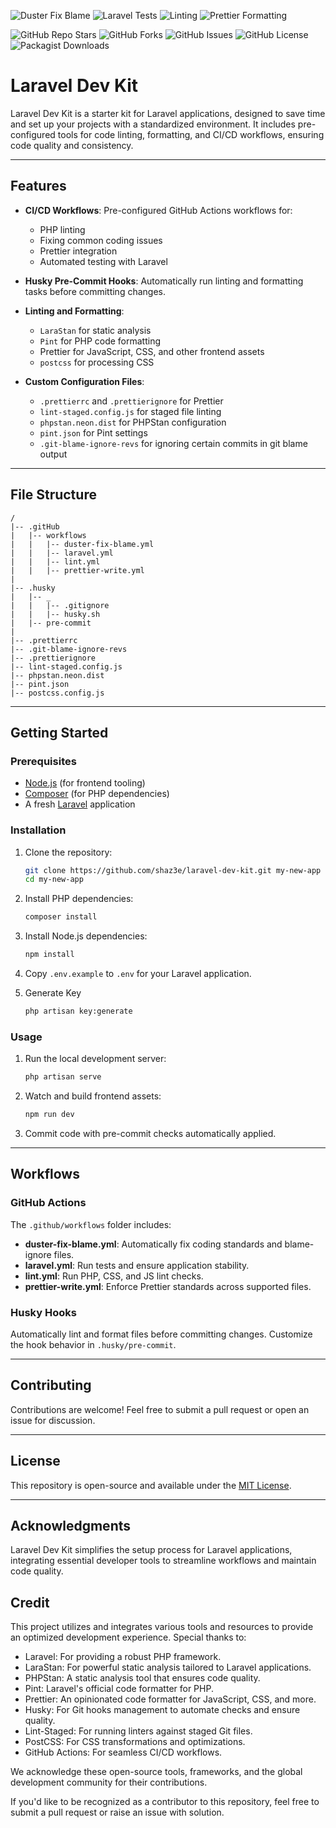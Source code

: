 ![Duster Fix Blame](https://github.com/shaz3e/laravel-dev-kit/actions/workflows/duster-fix-blame.yml/badge.svg)
![Laravel Tests](https://github.com/shaz3e/laravel-dev-kit/actions/workflows/laravel.yml/badge.svg)
![Linting](https://github.com/shaz3e/laravel-dev-kit/actions/workflows/lint.yml/badge.svg)
![Prettier Formatting](https://github.com/shaz3e/laravel-dev-kit/actions/workflows/prettier-write.yml/badge.svg)

![GitHub Repo Stars](https://img.shields.io/github/stars/shaz3e/laravel-dev-kit)
![GitHub Forks](https://img.shields.io/github/forks/shaz3e/laravel-dev-kit)
![GitHub Issues](https://img.shields.io/github/issues/shaz3e/laravel-dev-kit)
![GitHub License](https://img.shields.io/github/license/shaz3e/laravel-dev-kit)
![Packagist Downloads](https://img.shields.io/packagist/dt/shaz3e/laravel-dev-kit)

# Laravel Dev Kit

Laravel Dev Kit is a starter kit for Laravel applications, designed to save time and set up your projects with a standardized environment. It includes pre-configured tools for code linting, formatting, and CI/CD workflows, ensuring code quality and consistency.

---

## Features

- **CI/CD Workflows**: Pre-configured GitHub Actions workflows for:

    - PHP linting
    - Fixing common coding issues
    - Prettier integration
    - Automated testing with Laravel

- **Husky Pre-Commit Hooks**: Automatically run linting and formatting tasks before committing changes.

- **Linting and Formatting**:

    - `LaraStan` for static analysis
    - `Pint` for PHP code formatting
    - Prettier for JavaScript, CSS, and other frontend assets
    - `postcss` for processing CSS

- **Custom Configuration Files**:
    - `.prettierrc` and `.prettierignore` for Prettier
    - `lint-staged.config.js` for staged file linting
    - `phpstan.neon.dist` for PHPStan configuration
    - `pint.json` for Pint settings
    - `.git-blame-ignore-revs` for ignoring certain commits in git blame output

---

## File Structure

```plaintext
/
|-- .gitHub
|   |-- workflows
|   |   |-- duster-fix-blame.yml
|   |   |-- laravel.yml
|   |   |-- lint.yml
|   |   |-- prettier-write.yml
|
|-- .husky
|   |-- _
|   |   |-- .gitignore
|   |   |-- husky.sh
|   |-- pre-commit
|
|-- .prettierrc
|-- .git-blame-ignore-revs
|-- .prettierignore
|-- lint-staged.config.js
|-- phpstan.neon.dist
|-- pint.json
|-- postcss.config.js
```

---

## Getting Started

### Prerequisites

- [Node.js](https://nodejs.org/) (for frontend tooling)
- [Composer](https://getcomposer.org/) (for PHP dependencies)
- A fresh [Laravel](https://laravel.com) application

### Installation

1. Clone the repository:

    ```bash
    git clone https://github.com/shaz3e/laravel-dev-kit.git my-new-app
    cd my-new-app
    ```

2. Install PHP dependencies:

    ```bash
    composer install
    ```

3. Install Node.js dependencies:

    ```bash
    npm install
    ```

4. Copy `.env.example` to `.env` for your Laravel application.

5. Generate Key
    ```bash
    php artisan key:generate
    ```

### Usage

1. Run the local development server:

    ```bash
    php artisan serve
    ```

2. Watch and build frontend assets:

    ```bash
    npm run dev
    ```

3. Commit code with pre-commit checks automatically applied.

---

## Workflows

### GitHub Actions

The `.github/workflows` folder includes:

- **duster-fix-blame.yml**: Automatically fix coding standards and blame-ignore files.
- **laravel.yml**: Run tests and ensure application stability.
- **lint.yml**: Run PHP, CSS, and JS lint checks.
- **prettier-write.yml**: Enforce Prettier standards across supported files.

### Husky Hooks

Automatically lint and format files before committing changes. Customize the hook behavior in `.husky/pre-commit`.

---

## Contributing

Contributions are welcome! Feel free to submit a pull request or open an issue for discussion.

---

## License

This repository is open-source and available under the [MIT License](LICENSE).

---

## Acknowledgments

Laravel Dev Kit simplifies the setup process for Laravel applications, integrating essential developer tools to streamline workflows and maintain code quality.

## Credit

This project utilizes and integrates various tools and resources to provide an optimized development experience. Special thanks to:

- Laravel: For providing a robust PHP framework.
- LaraStan: For powerful static analysis tailored to Laravel applications.
- PHPStan: A static analysis tool that ensures code quality.
- Pint: Laravel's official code formatter for PHP.
- Prettier: An opinionated code formatter for JavaScript, CSS, and more.
- Husky: For Git hooks management to automate checks and ensure quality.
- Lint-Staged: For running linters against staged Git files.
- PostCSS: For CSS transformations and optimizations.
- GitHub Actions: For seamless CI/CD workflows.

We acknowledge these open-source tools, frameworks, and the global development community for their contributions.

If you'd like to be recognized as a contributor to this repository, feel free to submit a pull request or raise an issue with solution.
